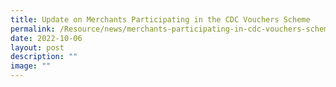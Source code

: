 ```yaml
---
title: Update on Merchants Participating in the CDC Vouchers Scheme
permalink: /Resource/news/merchants-participating-in-cdc-vouchers-scheme/
date: 2022-10-06
layout: post
description: ""
image: ""
---
```

